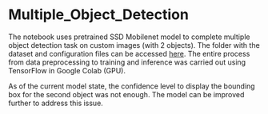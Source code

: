 # Multiple_Object_Detection

The notebook uses pretrained SSD Mobilenet model to complete multiple object detection task on custom images (with 2 objects). The folder with the dataset and configuration files can be accessed [here](https://drive.google.com/drive/folders/1w8r3TO975ekBWX1j5ge-x-yDWKyrI1tK?usp=sharing). The entire process from data preprocessing to training and inference was carried out using TensorFlow in Google Colab (GPU).

As of the current model state, the confidence level to display the bounding box for the second object was not enough. The model can be improved further to address this issue.
